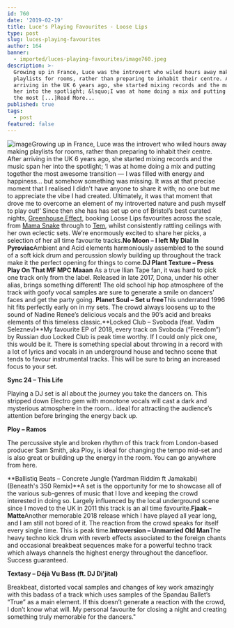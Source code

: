 ```yaml
---
id: 760
date: '2019-02-19'
title: Luce's Playing Favourites - Loose Lips
type: post
slug: luces-playing-favourites
author: 164
banner:
  - imported/luces-playing-favourites/image760.jpeg
description: >-
  Growing up in France, Luce was the introvert who wiled hours away making
  playlists for rooms, rather than preparing to inhabit their centre. After
  arriving in the UK 6 years ago, she started mixing records and the music span
  her into the spotlight; &lsquo;I was at home doing a mix and putting together
  the most [...]Read More...
published: true
tags:
  - post
featured: false
---
```

![image](../imported/luces-playing-favourites/image760.jpeg)Growing up in France, Luce was the introvert who wiled hours away making playlists for rooms, rather than preparing to inhabit their centre. After arriving in the UK 6 years ago, she started mixing records and the music span her into the spotlight; ‘I was at home doing a mix and putting together the most awesome transition — I was filled with energy and happiness… but somehow something was missing. It was at that precise moment that I realised I didn't have anyone to share it with; no one but me to appreciate the vibe I had created. Ultimately, it was that moment that drove me to overcome an element of my introverted nature and push myself to play out!’ Since then she has has set up one of Bristol’s best curated nights, [Greenhouse Effect](https://www.facebook.com/profile.php?id=409753889390724&ref=br_rs), booking Loose Lips favourites across the scale, from [Mama Snake](https://soundcloud.com/mamasnake) through to [Tem](https://soundcloud.com/temdj), whilst consistently rattling ceilings with her own eclectic sets. We’re enormously excited to share her picks, a selection of her all time favourite tracks.**No Moon – I left My Dial In Pyroviac**Ambient and Acid elements harmoniously assembled to the sound of a soft kick drum and percussion slowly building up throughout the track make it the perfect opening for things to come.****DJ Plant Texture – Press Play On That MF MPC Maaan**** As a true Ilian Tape fan, it was hard to pick one track only from the label. Released in late 2017, Dona, under his other alias, brings something different! The old school hip hop atmosphere of the track with goofy vocal samples are sure to generate a smile on dancers’ faces and get the party going. **Planet Soul – Set u free**This underrated 1996 hit fits perfectly early on in my sets. The crowd always loosens up to the sound of Nadine Renee’s delicious vocals and the 90’s acid and breaks elements of this timeless classic.**Locked Club – Svoboda (feat. Vadim Seleznev)**My favourite EP of 2018, every track on Svoboda (“Freedom”) by Russian duo Locked Club is peak time worthy. If I could only pick one, this would be it. There is something special about throwing in a record with a lot of lyrics and vocals in an underground house and techno scene that tends to favour instrumental tracks. This will be sure to bring an increased focus to your set.

**Sync 24 – This Life**

Playing a DJ set is all about the journey you take the dancers on. This stripped down Electro gem with monotone vocals will cast a dark and mysterious atmosphere in the room… ideal for attracting the audience’s attention before bringing the energy back up.

**Ploy – Ramos**

The percussive style and broken rhythm of this track from London-based producer Sam Smith, aka Ploy, is ideal for changing the tempo mid-set and is also great or building up the energy in the room. You can go anywhere from here.

**Ballistiq Beats – Concrete Jungle (Yardman Riddim ft Jamakabi) (Beneath's 350 Remix)**A set is the opportunity for me to showcase all of the various sub-genres of music that I love and keeping the crowd interested in doing so. Largely influenced by the local underground scene since I moved to the UK in 2011 this track is an all time favourite.**Fjaak – Matte**Another memorable 2018 release which I have played all year long, and I am still not bored of it. The reaction from the crowd speaks for itself every single time. This is peak time.**Introversion – Unmarried Old Man**The heavy techno kick drum with reverb effects associated to the foreign chants and occasional breakbeat sequences make for a powerful techno track which always channels the highest energy throughout the dancefloor. Success guaranteed.

**Textasy – Déjà Vu Bass (ft. DJ Di'jital)**

Breakbeat, distorted vocal samples and changes of key work amazingly with this badass of a track which uses samples of the Spandau Ballet’s “True” as a main element. If this doesn’t generate a reaction with the crowd, I don’t know what will. My personal favourite for closing a night and creating something truly memorable for the dancers."